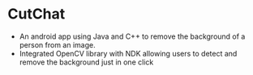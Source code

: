# CutChat
- An android app using Java and C++ to remove the background of a person from an image.
- Integrated OpenCV library with NDK allowing users to detect and remove the background just in one click
